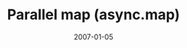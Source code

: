 ---
title: Parallel map (async.map)
layout: nuggets
category: Multiple operations
date: 2007-01-05
---